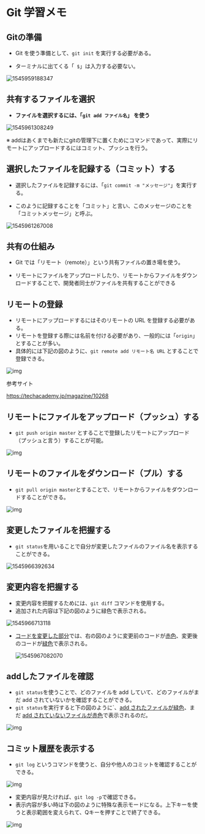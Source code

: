 # Git 学習メモ

## Gitの準備

* Git を使う準備として、`git init`  を実行する必要がある。

* ターミナルに出てくる「` $`」は入力する必要ない。

![1545959188347](C:\Users\Takayuki.Kotsubo\AppData\Roaming\Typora\typora-user-images\1545959188347.png)



## 共有するファイルを選択

* **ファイルを選択するには、「`git add ファイル名`」 を使う**

![1545961308249](C:\Users\Takayuki.Kotsubo\AppData\Roaming\Typora\typora-user-images\1545961308249.png)

※ addはあくまでも新たにgitの管理下に置くためにコマンドであって、実際にリモートにアップロードするにはコミット、プッシュを行う。



## 選択したファイルを記録する（コミット）する

* 選択したファイルを記録するには、「`git commit -m "メッセージ"`」を実行する。

* このように記録することを「コミット」と言い、このメッセージのことを「コミットメッセージ」と呼ぶ。	

![1545961267008](C:\Users\Takayuki.Kotsubo\AppData\Roaming\Typora\typora-user-images\1545961267008.png)



## 共有の仕組み

* Git では「リモート（remote）」という共有ファイルの置き場を使う。

* リモートにファイルをアップロードしたり、リモートからファイルをダウンロードすることで、開発者同士がファイルを共有することができる

## リモートの登録

* リモートにアップロードするにはそのリモートの URL を登録する必要がある。
* リモートを登録する際には名前を付ける必要があり、一般的には「```origin```」とすることが多い。
* 具体的には下記の図のように、`git remote add リモート名 URL` とすることで登録できる。

![img](https://d2aj9sy12tbpym.cloudfront.net/progate/shared/images/slide/git/study/1/1485516628208.png)

参考サイト

https://techacademy.jp/magazine/10268



## リモートにファイルをアップロード（プッシュ）する

* `git push origin master` とすることで登録したリモートにアップロード（プッシュと言う）することが可能。

![img](https://d2aj9sy12tbpym.cloudfront.net/progate/shared/images/slide/git/study/1/1485480919551.png)



## リモートのファイルをダウンロード（プル）する

* `git pull origin master`とすることで、リモートからファイルをダウンロードすることができる。

![img](https://d2aj9sy12tbpym.cloudfront.net/progate/shared/images/slide/git/study/1/1485225564635.png)



## 変更したファイルを把握する

* `git status`を用いることで自分が変更したファイルのファイル名を表示することができる。

![1545966392634](C:\Users\Takayuki.Kotsubo\AppData\Roaming\Typora\typora-user-images\1545966392634.png)



## 変更内容を把握する

* 変更内容を把握するためには、`git diff` コマンドを使用する。
* 追加された内容は下記の図のように緑色で表示される。

![1545966713118](C:\Users\Takayuki.Kotsubo\AppData\Roaming\Typora\typora-user-images\1545966713118.png)

* [コードを変更した部分]()では、右の図のように変更前のコードが<u>赤色</u>、変更後のコードが<u>緑色</u>で表示される。

  ![1545967082070](C:\Users\Takayuki.Kotsubo\AppData\Roaming\Typora\typora-user-images\1545967082070.png)



## addしたファイルを確認

* `git status`を使うことで、どのファイルを add していて、どのファイルがまだ add されていないかを確認することができる。
* `git status`を実行すると下の図のように`、<u>add されたファイルが緑色</u>、まだ <u>add されていないファイルが赤色</u>で表示されるのだ。

![img](https://d2aj9sy12tbpym.cloudfront.net/progate/shared/images/slide/git/study/1/1485313378425.png)



## コミット履歴を表示する

* `git log`	というコマンドを使うと、自分や他人のコミットを確認することができる。

![img](https://d2aj9sy12tbpym.cloudfront.net/progate/shared/images/slide/git/study/1/1485405607192.png)

* 変更内容が見たければ、`git log -p`で確認できる。
* 表示内容が多い時は下の図のように特殊な表示モードになる。上下キーを使うと表示範囲を変えられて、Qキーを押すことで終了できる。

![img](https://d2aj9sy12tbpym.cloudfront.net/progate/shared/images/slide/git/study/1/1485411741288.gif)